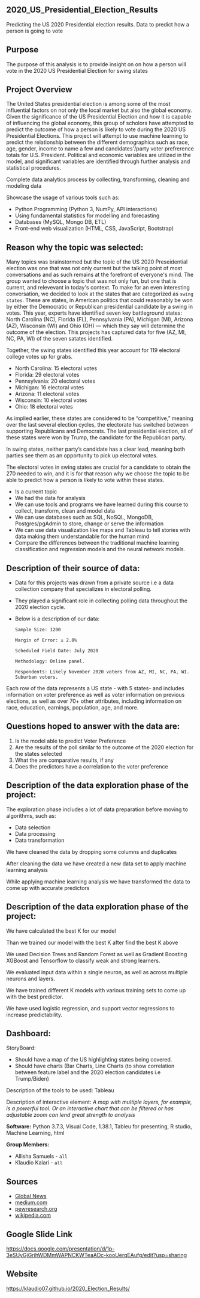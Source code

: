 ## 2020_US_Presidential_Election_Results
Predicting the US 2020 Presidential election results. Data to predict how a person is going to vote

## Purpose
The purpose of this analysis is to provide insight on on how a person will vote in the 2020 US Presidential Election for swing states

## Project Overview
The United States presidential election is among some of the most influential factors on not only the local market but also the global economy. Given the significance of the US Presidential Election and how it is capable of influencing the global economy, this group of scholors have attempted to predict the outcome of how a person is likely to vote during the 2020 US Presidential Elections. This project will attempt to use machine learning to predict the relationship between the different demographics such as race, age, gender, income to name a few and candidates'/party voter prefrerence totals for U.S. President. Political and economic variables are utilized in the model, and significant variables are identified through further analysis and statistical procedures.

Complete data analytics process by collecting, transforming, cleaning and modeling data

Showcase the usage of various tools such as:

- Python Programming (Python 3, NumPy, API interactions)
- Using fundamental statistics for modelling and forecasting
- Databases (MySQL, Mongo DB, ETL)
- Front-end web visualization (HTML, CSS, JavaScript, Bootstrap)


## Reason why the topic was selected:

Many topics was brainstormed but the topic of the US 2020 Preseidential election was one that was not only current but the talking point of most conversations and as such remains at the forefront of everyone's mind. The group wanted to choose a topic that was not only fun, but one that is current, and relevevant in today's context.
To make for an even interesting conversation, we decided to look at the states that are categorized as `swing states`. These are states, in American politics that could reasonably be won by either the Democratic or Republican presidential candidate by a swing in votes. This year, experts have identified seven key battleground states: North Carolina (NC), Florida (FL), Pennsylvania (PA), Michigan (MI), Arizona (AZ), Wisconsin (WI) and Ohio (OH) — which they say will determine the outcome of the election. This projects has captured data for five (AZ, MI, NC, PA, WI) of the seven satates identified.

Together, the swing states identified this year account for 119 electoral college votes up for grabs.

- North Carolina: 15 electoral votes
- Florida: 29 electoral votes
- Pennsylvania: 20 electoral votes
- Michigan: 16 electoral votes
- Arizona: 11 electoral votes
- Wisconsin: 10 electoral votes
- Ohio: 18 electoral votes

As implied earlier, these states are considered to be “competitive,” meaning over the last several election cycles, the electorate has switched between supporting Republicans and Democrats. The last presidential election, all of these states were won by Trump, the candidate for the Republican party. 

In swing states, neither party’s candidate has a clear lead, meaning both parties see them as an opportunity to pick up electoral votes. 

The electoral votes in swing states are crucial for a candidate to obtain the 270 needed to win, and it is for that reason why we choose the topic to be able to predict how a person is likely to vote within these states.

- Is a current topic
- We had the data for analysis
- We can use tools and programs we have learned during this course to collect, transform, clean and model data
- We can use databases such as SQL, NoSQL, MongoDB, Postgres/pgAdmin to store, change or serve the information
- We can use data visualization like maps and Tableau to tell stories with data making them understandable for the human mind
- Compare the differences between the traditional machine learning classification and regression models and the neural network models.


## Description of their source of data:

- Data for this projects was drawn from a private source i.e a data collection company that specializes in electoral polling.
- They played a significant role in collecting polling data throughout the 2020 election cycle.
- Below is a description of our data:

      Sample Size: 1200
      
      Margin of Error: ± 2.8%
      
      Scheduled Field Date: July 2020
      
      Methodology: Online panel.
      
      Respondents: Likely November 2020 voters from AZ, MI, NC, PA, WI. Suburban voters.
      
Each row of the data represents a US state - with 5 states- and includes information on voter preference as well as voter information on previous elections, as well as over 70+ other attributes, including information on race, education, earnings, population, age, and more.



## Questions hoped to answer with the data are:
1. Is the model able to predict Voter Preference
2. Are the results of the poll similar to the outcome of the 2020 election for the states selected
3. What the are comparative results, if any
4. Does the predictors have a correlation to the voter preference

## Description of the data exploration phase of the project:

The exploration phase includes a lot of data preparation before moving to algorithms, such as: 

- Data selection
- Data processing
- Data transformation

We have cleaned the data by dropping some columns and duplicates

After cleaning the data we have created a new data set to apply machine learning analysis

While applying machine learning analysis we have transformed the data to come up with accurate predictors


## Description of the data exploration phase of the project:

We have calculated the best K for our model 

Than we trained our model with the best K after find the best K above

We used Decision Trees and Random Forest as well as Gradient Boosting XGBoost and Tensorflow to classify weak and strong learners.

We evaluated input data within a single neuron, as well as across multiple neurons and layers.

We have trained different K models with various training sets to come up with the best predictor.

We have used logistic regression, and support vector regressions to increase predictability.


## Dashboard:

StoryBoard:

- Should have a map of the US highlighting states being covered. 
- Should have charts (Bar Charts, Line Charts (to show correlation between feature label and the 2020 election candidates i.e Trump/Biden)

Description of the tools to be used: Tableau

Description of interactive element: *A map with multiple layers, for example, is a powerful tool. Or an interactive chart that can be filtered or has adjustable zoom can lend great strength to analysis*


**Software:** Python 3.7.3, Visual Code, 1.38.1, Tableu for presenting, R studio, Machine Learning, html

**Group Members:**

- Allisha Samuels - `all`
- Klaudio Kalari - `all`

## Sources

- [Global News](https://globalnews.ca/news/7390789/us-election-swing-states-explained/)
- [medium.com](https://medium.com/towards-artificial-intelligence/can-ai-predict-the-2020-election-f48cdce1d7b7)
- [pewresearch.org](https://www.pewresearch.org/methods/u-s-survey-research/election-polling/)
- [wikipedia.com](https://en.wikipedia.org/wiki/Swing_state)

## Google Slide Link

https://docs.google.com/presentation/d/1p-3eSUyGjGrihWDMmWAPNCKWTeaADc-kooUerqEAufg/edit?usp=sharing

## Website

https://klaudio07.github.io/2020_Election_Results/
